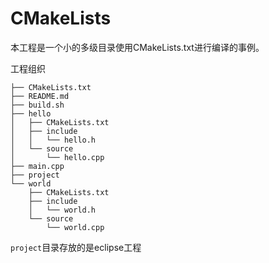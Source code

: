 # CMakeLists

本工程是一个小的多级目录使用CMakeLists.txt进行编译的事例。

工程组织

```
├── CMakeLists.txt
├── README.md
├── build.sh
├── hello
│   ├── CMakeLists.txt
│   ├── include
│   │   └── hello.h
│   └── source
│       └── hello.cpp
├── main.cpp
├── project
└── world
    ├── CMakeLists.txt
    ├── include
    │   └── world.h
    └── source
        └── world.cpp
```

`project`目录存放的是eclipse工程